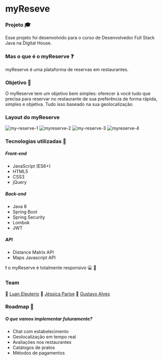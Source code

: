 # myReseve 
### Projeto :mortar_board:
Esse projeto foi desenvolvido para o curso de Desenvolvedor Full Stack Java na Digital House.

### Mas o que é o myReserve :question:
myReserve é uma plataforma de reservas em restaurantes. 

### Objetivo :eyes:
 O myReserve tem um objetivo bem simples: oferecer à você tudo que precisa para reservar no restaurante de sua preferência de forma rápida, simples e objetiva. Tudo isso baseado na sua geolocalização.
 
### Layout do myReserve
![my-reserve-1](https://user-images.githubusercontent.com/37514449/107691644-79d1a080-6c8a-11eb-9fa2-63d4279f076d.png)
![myreserve-2](https://user-images.githubusercontent.com/37514449/107691682-848c3580-6c8a-11eb-882d-82b1360948dc.png)
![my-reserve-3](https://user-images.githubusercontent.com/37514449/107691703-8b1aad00-6c8a-11eb-8d68-69230f2e2d7d.png)
![myreserve-4](https://user-images.githubusercontent.com/37514449/107691718-9241bb00-6c8a-11eb-9da4-36c0a593956a.png)
 
 ### Tecnologias utilizadas  :hammer:
 
 ##### Front-end
 * JavaScript (ES6+)
 * HTML5
 * CSS3
 * jQuery
 
 
 ##### Back-end
 * Java 8
 * Spring Boot
 * Spring Security
 * Lombok
 * JWT
 
 
 ##### API 
 * Distance Matrix API
 * Maps Javascript API
 
 :heavy_exclamation_mark: o myReserve é totalmente responsivo :computer: :iphone:
 ### Team
:man:  [Luan Eleuterio](https://github.com/LuanEleuterio/)
:woman:  [Jéssica Parise](https://github.com/Jessica-Parise)
:man:  [Gustavo Alves](https://github.com/Ellisys)

### Roadmap :dart:
##### O que vamos implementar futuramente?

* Chat com estabelecimento
* Geolocalização em tempo real
* Avaliações nos restaurantes
* Catálogos de pratos
* Métodos de pagamentos

